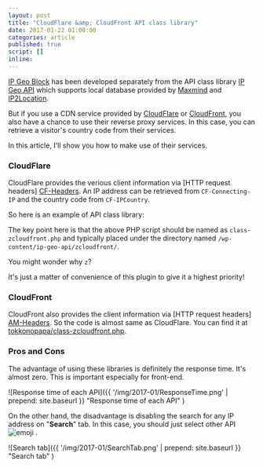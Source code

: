 ```yaml
---
layout: post
title: "CloudFlare &amp; CloudFront API class library"
date: 2017-01-22 01:00:00
categories: article
published: true
script: []
inline:
---
```


[IP Geo Block][IP-Geo-Block] has been developed separately from the API class 
library [IP Geo API][IP-Geo-API] which supports local database provided by 
[Maxmind][Maxmind] and [IP2Location][IP2Location].

But if you use a CDN service provided by [CloudFlare][CloudFlare] or 
[CloudFront][CloudFront], you also have a chance to use their reverse proxy 
services. In this case, you can retrieve a visitor's country code from their 
services.

In this article, I'll show you how to make use of their services.

<!--more-->

### CloudFlare ###

CloudFlare provides the verious client information via [HTTP request headers]
[CF-Headers]. An IP address can be retrieved from `CF-Connecting-IP` and the 
country code from `CF-IPCountry`.

So here is an example of API class library:

<script src="https://gist.github.com/tokkonopapa/d467976c4628e0be1fda6f57cf721c21.js"></script>

The key point here is that the above PHP script should be named as 
`class-zcloudfront.php` and typically placed under the directory named 
`/wp-content/ip-geo-api/zcloudfront/`.

You might wonder why `z`?

It's just a matter of convenience of this plugin to give it a highest priority!

### CloudFront ###

CloudFront also provides the client information via [HTTP request headers]
[AM-Headers]. So the code is almost same as CloudFlare. You can find it at 
[tokkonopapa/class-zcloudfront.php][CF-ClassLib].

### Pros and Cons ###

The advantage of using these libraries is definitely the response time. It's 
almost zero. This is important especially for front-end.

![Response time of each API]({{ '/img/2017-01/ResponseTime.png' | prepend: site.baseurl }}
 "Response time of each API"
)

On the other hand, the disadvantage is disabling the search for any IP address 
on "**Search**" tab. In this case, you should just select other API 
<span class="emoji">
![emoji](https://assets-cdn.github.com/images/icons/emoji/unicode/1f60c.png)
</span>.

![Search tab]({{ '/img/2017-01/SearchTab.png' | prepend: site.baseurl }}
 "Search tab"
)

[IP-Geo-Block]: https://wordpress.org/plugins/ip-geo-block/ "WordPress › IP Geo Block « WordPress Plugins"
[IP-Geo-API]:   https://github.com/tokkonopapa/WordPress-IP-Geo-API "tokkonopapa/WordPress-IP-Geo-API: A class library combined with WordPress plugin IP Geo Block to handle geo-location database of Maxmind and IP2Location."
[Maxmind]:      https://www.maxmind.com/ "IP Geolocation and Online Fraud Prevention | MaxMind"
[IP2Location]:  http://www.ip2location.com/ "IP Address to Identify Geolocation Information"
[CloudFlare]:   https://www.cloudflare.com/ "Cloudflare - The Web Performance & Security Company | Cloudflare"
[CloudFront]:   https://aws.amazon.com/cloudfront/ "Amazon CloudFront – Content Delivery Network (CDN)"
[CF-Headers]:   https://support.cloudflare.com/hc/en-us/articles/200170986-How-does-CloudFlare-handle-HTTP-Request-headers- "How does CloudFlare handle HTTP Request headers? &ndash; Cloudflare Support"
[AM-Headers]:   http://docs.aws.amazon.com/AmazonCloudFront/latest/DeveloperGuide/RequestAndResponseBehaviorCustomOrigin.html "Request and Response Behavior for Custom Origins - Amazon CloudFront"
[AM-ClassLib]:  https://gist.github.com/tokkonopapa/15c2175870ad646f6989efbe59a1e211 "IP Geo Block api class library for CloudFront"
[CF-ClassLib]:  https://gist.github.com/tokkonopapa/d467976c4628e0be1fda6f57cf721c21 "IP Geo Block api class library for CloudFlare"
